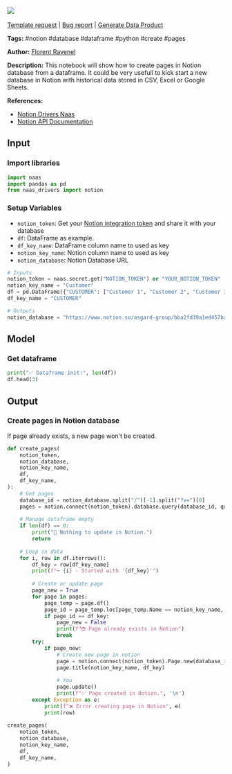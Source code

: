 <a href="https://app.naas.ai/user-redirect/naas/downloader?url=https://raw.githubusercontent.com/jupyter-naas/awesome-notebooks/master/Notion/Notion_Create_pages_in_database_from_dataframe.ipynb" target="_parent"><img src="https://naasai-public.s3.eu-west-3.amazonaws.com/Open_in_Naas_Lab.svg"/></a><br><br><a href="https://github.com/jupyter-naas/awesome-notebooks/issues/new?assignees=&labels=&template=template-request.md&title=Tool+-+Action+of+the+notebook+">Template request</a> | <a href="https://github.com/jupyter-naas/awesome-notebooks/issues/new?assignees=&labels=bug&template=bug_report.md&title=Notion+-+Create+pages+in+database+from+dataframe:+Error+short+description">Bug report</a> | <a href="https://app.naas.ai/user-redirect/naas/downloader?url=https://raw.githubusercontent.com/jupyter-naas/awesome-notebooks/master/Naas/Naas_Start_data_product.ipynb" target="_parent">Generate Data Product</a>

**Tags:** #notion #database #dataframe #python #create #pages

**Author:** [Florent Ravenel](https://www.linkedin.com/in/florent-ravenel/)

**Description:** This notebook will show how to create pages in Notion database from a dataframe. It could be very usefull to kick start a new database in Notion with historical data stored in CSV, Excel or Google Sheets.

**References:**
- [Notion Drivers Naas](https://github.com/jupyter-naas/drivers/blob/main/naas_drivers/tools/notion.py)
- [Notion API Documentation](https://developers.notion.com/)

## Input

### Import libraries


```python
import naas
import pandas as pd
from naas_drivers import notion
```

### Setup Variables
- `notion_token`: Get your [Notion integration token](https://docs.naas.ai/drivers/notion) and share it with your database
- `df`: DataFrame as example.
- `df_key_name`: DataFrame column name to used as key
- `notion_key_name`: Notion column name to used as key
- `notion_database`: Notion Database URL


```python
# Inputs
notion_token = naas.secret.get("NOTION_TOKEN") or "YOUR_NOTION_TOKEN"
notion_key_name = "Customer"
df = pd.DataFrame({"CUSTOMER": ["Customer 1", "Customer 2", "Customer 3"]})
df_key_name = "CUSTOMER"

# Outputs
notion_database = "https://www.notion.so/asgard-group/bba2fd39a1ed457ba8e90a1104e58d13?v=39b4ecexxxxxxxxxxxxxxxxxxxxxxxxxxxxx"
```

## Model

### Get dataframe


```python
print("✅ Dataframe init:", len(df))
df.head(3)
```

## Output

### Create pages in Notion database
If page already exists, a new page won't be created.


```python
def create_pages(
    notion_token,
    notion_database,
    notion_key_name,
    df,
    df_key_name,
):
    # Get pages
    database_id = notion_database.split("/")[-1].split("?v=")[0]
    pages = notion.connect(notion_token).database.query(database_id, query={})
    
    # Manage dataframe empty
    if len(df) == 0:
        print("🛑 Nothing to update in Notion.")
        return
    
    # Loop in data 
    for i, row in df.iterrows():
        df_key = row[df_key_name]
        print(f"➡️ {i} - Started with '{df_key}'")
        
        # Create or update page
        page_new = True
        for page in pages:
            page_temp = page.df()
            page_id = page_temp.loc[page_temp.Name == notion_key_name, "Value"].values
            if page_id == df_key:
                page_new = False
                print(f"❎ Page already exists in Notion")
                break
        try:
            if page_new:
                # Create new page in notion
                page = notion.connect(notion_token).Page.new(database_id=database_id).create()
                page.title(notion_key_name, df_key)
                
                # You
                page.update()
                print(f"✅ Page created in Notion.", '\n')
        except Exception as e:
            print(f"❌ Error creating page in Notion", e)
            print(row)
            
create_pages(
    notion_token,
    notion_database,
    notion_key_name,
    df,
    df_key_name,
)
```
